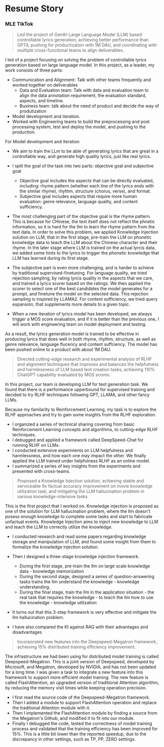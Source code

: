# Resume Story

### MLE TikTok

> Led the project of GenAI-Large Language Model (LLM) based controllable lyrics generation, achieving better performance than GPT4, pushing for productization with 1M DAU, and coordinating with multiple cross-functional teams to align deliverables.

I led of a project focusing on solving the problem of controllable lyrics generation based on large language model. In this project, as a leader, my work consists of three parts:

- Communication and Alignment: Talk with other teams frequently and worked together on deliverables
  - Data and Evaluation team: Talk with data and evaluation team to align the data annotation requirement, the evaluation standard, aspects, and timeline. 
  - Business team: talk about the need of product and decide the way of produtization
- Model development and iteration.
- Worked with Engineering teams to build the preprocessing and post processing system, test and deploy the model, and pushing to the production.

For Model development and iteration

- We aim to train the LLm to be able of generating lyrics that are great in a controllable way, and generate high quality lyrics, just like real lyrics.

- I split the goal of the task into two parts: objective goal and subjective goal
  - Objective goal includes the aspects that can be directly evaluated, including: rhyme pattern (whether each line of the lyrics ends with the similar rhyme), rhythm, structure (chorus, verse), and format.
  - Subjective goal includes aspects that require more human evaluation: genre relevance, language quality, and content sufficiency.
- The most challenging part of the objective goal is the rhyme pattern. This is because for CHinese, the text itself does not reflect the phnetic information, so it is hard for the llm to learn the rhyme pattern from the text data. In order to solve this problem, we applied Knowledge Injection solution on LLM, that in the first stage, pre-train the LLM on phonetic knowledge data to teach the LLM about the Chinese character and their rhyme. In the later stage where LLM is trained on the actual lyrcis data, we added some hints to the lyrics to trigger the phonetic knowledge that LLM has learned during its first stage.
- The subjective part is even more challenging, and is harder to achieve by traditional supervised-finetuning. For language quality, we tried rejection sampling, by rating lyrcis quality in the aspects that we care, and trained a lyrics scorer based on the ratings. We then applied the scorer to select one of the best candidates the model generates for a prompt, and finetune the model on the selected data. This rejection sampling is inspired by LLAMA2. For content sufficiency, we tried query expansion, that supplements more details to a given topic.
- When a new iteration of lyrics model has been developed, we always trigger a MOS score evaluation, and if it is better than the previous one, I will work with engineering team on model deployment and testing. 

As a result, the lyrics generation model is trained to be effective in producing lyrics that does well in both rhyme, rhythm, structure, as well as genre relevance, language flucency and content suffciency. The model has been pushed online to a product with about 1M DAU. 



> Directed cutting-edge research and experimental analysis of RLHF and alignment techniques that improves and balances the helpfulness and harmlessness of LLM based text creation tasks, achieving 110% ChatGPT capability evaluated by MOS scores.

In this project, our team is developing LLM for text generation task. We found that there is a performance upperbound for supervised training and decided to try RLHF techniques following GPT, LLAMA, and other fancy LLMs.

Because my familarity to Reinforcement Learning, my task is to explore the RLHF approaches and try to gain some insights from the RLHF exploration.

- I organized a series of technical sharing covering from basic Reinforcement Learning concepts and algorithms, to cutting-edge RLHF techniques.
- I debugged and applied a framework called DeepSpeed-Chat for running RLHF on LLMs.
- I conducted extensive experiments on LLM helpfulness and harmlessness, and how each one may impact the other. We finally applied the LLM trained under helpfulness RLHF as an online model.
- I summarized a series of key insights from the experiments and presented with cross-teams.



> Proposed a Knowledge Injection solution, achieving stable and serviceable 9x factual accuracy improvement on movie knowledge utilization task, and mitigating the LLM hallucination problem in various knowledge-intensive tasks.

This is the first project that I worked on. Knowledge injection is proposed as one of the solution for LLM hallucination problem, where the llm doesn't posess enough knowledge to complete some tasks and start to fabricate unfactual events. Knowledge Injection aims to inject new knowledge to LLM and teach the LLM to correctly utilize the knowledge. 

- I conducted research and read some papers regarding knowledge storage and manipulation of LLM, and found some insight from them to formalize the knowledge injection solution.
- Then I designed a three-stage knowledge injection framework.
  - During the first stage, pre-train the llm on large scale knowledge data - knowledge memorization
  - During the second stage, designed a seires of question-answering tasks trains the llm understand the knowledge - knowledge understanding.
  - During the final stage, train the llm in the application situation - the real task that requires the knowledge - to teach the llm how to use the knowledge - knowledge utilization
- It turns out that this 3-step framework is very effective and mitigate the llm hallucination problem.

- I have also compared the KI against RAG with their advantages and disadvantages



> Incorporated new features into the Deepspeed-Megatron framework, achieving 15% distributed training efficiency improvement.

The infrastructure we had been using for distributed model training is called Deepspeed-Megatron. This is a joint version of Deepspeed, developed by Microsoft, and Megatron, developed by NVIDIA, and has not been updated for a long time. I was given a task to integrate a new feature into this framework to support more efficient model training. The new feature is called FlashAttention, an upgraded version of traditional Attention algorithm, by reducing the memory visit times while keeping operation precision.

- I first read the source code of the Deepspeed-Megatron framework.
- Then I added a module to support FlashAttention operation and replace the traditional Attention module with it.
- Then I implemented the FlashAttention module by finding a source from the Megatron's Github, and modified it to fit into our module.
- Finally I debugged the code, tested the correctness of model training process and validated that the training efficiency has been improved for 15%. This is a little bit lower than the reported speedup, due to the discrepancy in other settings, such as TP, PP, ZERO settings.